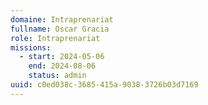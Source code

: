 ```yaml
---
domaine: Intraprenariat
fullname: Oscar Gracia
role: Intraprenariat
missions:
  - start: 2024-05-06
    end: 2024-08-06
    status: admin
uuid: c0ed038c-3685-415a-9038-3726b03d7169
---
```

